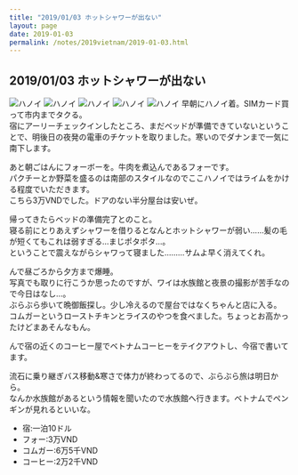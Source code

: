 ```yaml
---
title: "2019/01/03 ホットシャワーが出ない"
layout: page
date: 2019-01-03
permalink: /notes/2019vietnam/2019-01-03.html
---
```


## 2019/01/03 ホットシャワーが出ない
![ハノイ](https://images.rock54.net/travel/2019vietnam/03.jpeg "ハノイ") 
![ハノイ](https://images.rock54.net/travel/2019vietnam/04.jpeg "ハノイ") 
![ハノイ](https://images.rock54.net/travel/2019vietnam/05.jpeg "ハノイ") 
![ハノイ](https://images.rock54.net/travel/2019vietnam/06.jpeg "ハノイ") 
![ハノイ](https://images.rock54.net/travel/2019vietnam/07.jpeg "ハノイ") 
早朝にハノイ着。SIMカード買って市内までタクる。  
宿にアーリーチェックインしたところ、まだベッドが準備できていないということで、明後日の夜発の電車のチケットを取りました。寒いのでダナンまで一気に南下します。  
  
あと朝ごはんにフォーボーを。牛肉を煮込んであるフォーです。  
パクチーとか野菜を盛るのは南部のスタイルなのでここハノイではライムをかける程度でいただきます。  
こちら3万VNDでした。ドアのない半分屋台は安いぜ。  
  
帰ってきたらベッドの準備完了とのこと。  
寝る前にとりあえずシャワーを借りるとなんとホットシャワーが弱い……髪の毛が短くてもこれは弱すぎる…まじポタポタ…。  
ということで震えながらシャワって寝ました………サムよ早く消えてくれ。  
  
んで昼ごろから夕方まで爆睡。  
写真でも取りに行こうか思ったのですが、ワイは水族館と夜景の撮影が苦手なので今日はなし…。  
ぶらぶら歩いて晩御飯探し。少し冷えるので屋台ではなくちゃんと店に入る。  
コムガーというローストチキンとライスのやつを食べました。ちょっとお高かったけどまあそんなもん。  
  
んで宿の近くのコーヒー屋でベトナムコーヒーをテイクアウトし、今宿で書いてます。  
  
流石に乗り継ぎバス移動&寒さで体力が終わってるので、ぶらぶら旅は明日から。  
なんか水族館があるという情報を聞いたので水族館へ行きます。ベトナムでペンギンが見れるといいな。  

- 宿:一泊10ドル
- フォー:3万VND
- コムガー:6万5千VND
- コーヒー:2万2千VND